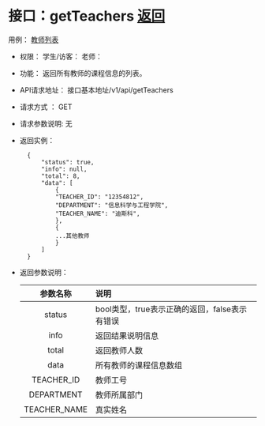 ﻿<!-- markdownlint-disable MD033-->
<!-- 禁止MD033类型的警告 https://www.npmjs.com/package/markdownlint -->

# 接口：getTeachers  [返回](../README.md)
  用例： [教师列表](../UseCase/教师列表.md)

- 权限：
    学生/访客：
    老师：

- 功能：
    返回所有教师的课程信息的列表。

- API请求地址：
   接口基本地址/v1/api/getTeachers

- 请求方式 ：
    GET

- 请求参数说明:
    无

- 返回实例：

        {
            "status": true,
            "info": null,
            "total": 8,
            "data": [
                {
                "TEACHER_ID": "12354812",
                "DEPARTMENT": "信息科学与工程学院",
                "TEACHER_NAME": "迪斯科",
                },
                {
                ...其他教师
                }
            ]
        }

- 返回参数说明：

  |参数名称|说明|
  |:---------:|:--------------------------------------------------------|
  |status|bool类型，true表示正确的返回，false表示有错误|
  |info|返回结果说明信息|
  |total|返回教师人数|
  |data|所有教师的课程信息数组|
  |TEACHER_ID|教师工号|
  |DEPARTMENT|教师所属部门|
  |TEACHER_NAME|真实姓名|
  


